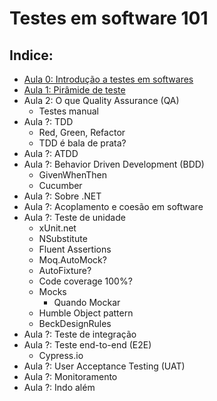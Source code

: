 # Testes em software 101

## Indice:
* [Aula 0: Introdução a testes em softwares](Aula_0.md)
* [Aula 1: Pirâmide de teste](Aula_1_piramide.md)
* Aula 2: O que Quality Assurance (QA)
  * Testes manual
* Aula ?: TDD
  * Red, Green, Refactor
  * TDD é bala de prata?
* Aula ?: ATDD
* Aula ?: Behavior Driven Development (BDD)
  * GivenWhenThen
  * Cucumber
* Aula ?: Sobre .NET
* Aula ?: Acoplamento e coesão em software
* Aula ?: Teste de unidade
  * xUnit.net
  * NSubstitute
  * Fluent Assertions
  * Moq.AutoMock?
  * AutoFixture?
  * Code coverage 100%?
  * Mocks
    * Quando Mockar
   * Humble Object pattern
   * BeckDesignRules
* Aula ?: Teste de integração
* Aula ?: Teste end-to-end (E2E)
  * Cypress.io
* Aula ?: User Acceptance Testing (UAT)
*  Aula ?: Monitoramento
*  Aula ?: Indo além
